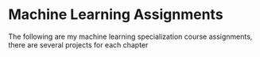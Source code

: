 # Machine Learning Assignments
The following are my machine learning specialization course assignments, there are several projects for each chapter
